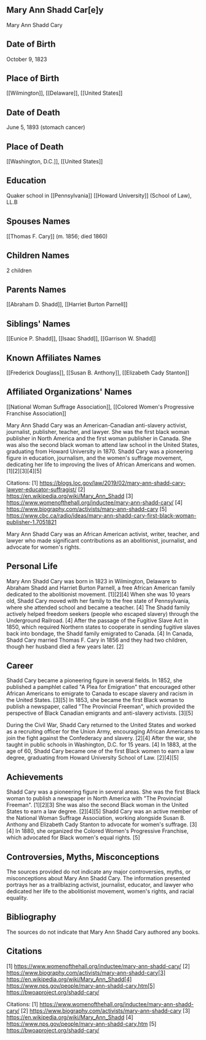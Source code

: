 ## Mary Ann Shadd Car[e]y
Mary Ann Shadd Cary

## Date of Birth
October 9, 1823

## Place of Birth
[[Wilmington]], [[Delaware]], [[United States]]

## Date of Death
June 5, 1893 (stomach cancer)

## Place of Death
[[Washington, D.C.]], [[United States]]

## Education
Quaker school in [[Pennsylvania]]
[[Howard University]] (School of Law), LL.B

## Spouses Names
[[Thomas F. Cary]] (m. 1856; died 1860)

## Children Names
2 children

## Parents Names
[[Abraham D. Shadd]], [[Harriet Burton Parnell]]

## Siblings' Names
[[Eunice P. Shadd]], [[Isaac Shadd]], [[Garrison W. Shadd]]

## Known Affiliates Names
[[Frederick Douglass]], [[Susan B. Anthony]], [[Elizabeth Cady Stanton]]

## Affiliated Organizations' Names
[[National Woman Suffrage Association]], [[Colored Women's Progressive Franchise Association]]

Mary Ann Shadd Cary was an American-Canadian anti-slavery activist, journalist, publisher, teacher, and lawyer. She was the first black woman publisher in North America and the first woman publisher in Canada. She was also the second black woman to attend law school in the United States, graduating from Howard University in 1870. Shadd Cary was a pioneering figure in education, journalism, and the women's suffrage movement, dedicating her life to improving the lives of African Americans and women. [1][2][3][4][5]

Citations:
[1] https://blogs.loc.gov/law/2019/02/mary-ann-shadd-cary-lawyer-educator-suffragist/
[2] https://en.wikipedia.org/wiki/Mary_Ann_Shadd
[3] https://www.womenofthehall.org/inductee/mary-ann-shadd-cary/
[4] https://www.biography.com/activists/mary-ann-shadd-cary
[5] https://www.cbc.ca/radio/ideas/mary-ann-shadd-cary-first-black-woman-publisher-1.7051821

Mary Ann Shadd Cary was an African American activist, writer, teacher, and lawyer who made significant contributions as an abolitionist, journalist, and advocate for women's rights.

## Personal Life
Mary Ann Shadd Cary was born in 1823 in Wilmington, Delaware to Abraham Shadd and Harriet Burton Parnell, a free African American family dedicated to the abolitionist movement. [1][2][4] When she was 10 years old, Shadd Cary moved with her family to the free state of Pennsylvania, where she attended school and became a teacher. [4] The Shadd family actively helped freedom seekers (people who escaped slavery) through the Underground Railroad. [4] After the passage of the Fugitive Slave Act in 1850, which required Northern states to cooperate in sending fugitive slaves back into bondage, the Shadd family emigrated to Canada. [4] In Canada, Shadd Cary married Thomas F. Cary in 1856 and they had two children, though her husband died a few years later. [2]

## Career
Shadd Cary became a pioneering figure in several fields. In 1852, she published a pamphlet called "A Plea for Emigration" that encouraged other African Americans to emigrate to Canada to escape slavery and racism in the United States. [3][5] In 1853, she became the first Black woman to publish a newspaper, called "The Provincial Freeman", which provided the perspective of Black Canadian emigrants and anti-slavery activists. [3][5] 

During the Civil War, Shadd Cary returned to the United States and worked as a recruiting officer for the Union Army, encouraging African Americans to join the fight against the Confederacy and slavery. [2][4] After the war, she taught in public schools in Washington, D.C. for 15 years. [4] In 1883, at the age of 60, Shadd Cary became one of the first Black women to earn a law degree, graduating from Howard University School of Law. [2][4][5]

## Achievements
Shadd Cary was a pioneering figure in several areas. She was the first Black woman to publish a newspaper in North America with "The Provincial Freeman". [1][2][3] She was also the second Black woman in the United States to earn a law degree. [2][4][5] Shadd Cary was an active member of the National Woman Suffrage Association, working alongside Susan B. Anthony and Elizabeth Cady Stanton to advocate for women's suffrage. [3][4] In 1880, she organized the Colored Women's Progressive Franchise, which advocated for Black women's equal rights. [5]

## Controversies, Myths, Misconceptions
The sources provided do not indicate any major controversies, myths, or misconceptions about Mary Ann Shadd Cary. The information presented portrays her as a trailblazing activist, journalist, educator, and lawyer who dedicated her life to the abolitionist movement, women's rights, and racial equality.

## Bibliography
The sources do not indicate that Mary Ann Shadd Cary authored any books.

## Citations
[1] https://www.womenofthehall.org/inductee/mary-ann-shadd-cary/
[2] https://www.biography.com/activists/mary-ann-shadd-cary[3] https://en.wikipedia.org/wiki/Mary_Ann_Shadd[4] https://www.nps.gov/people/mary-ann-shadd-cary.htm[5] https://bwoaproject.org/shadd-cary/

Citations:
[1] https://www.womenofthehall.org/inductee/mary-ann-shadd-cary/
[2] https://www.biography.com/activists/mary-ann-shadd-cary
[3] https://en.wikipedia.org/wiki/Mary_Ann_Shadd
[4] https://www.nps.gov/people/mary-ann-shadd-cary.htm
[5] https://bwoaproject.org/shadd-cary/
